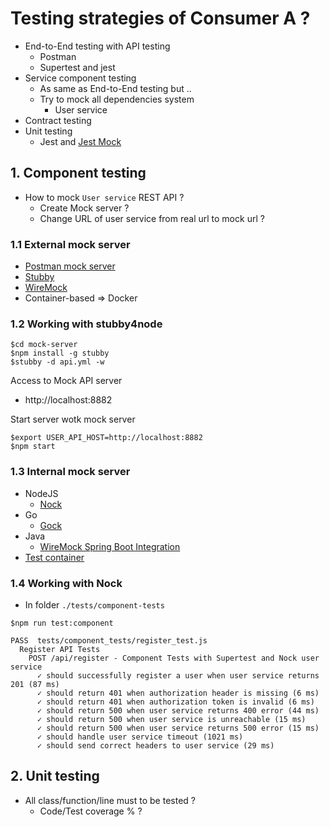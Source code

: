 # Testing strategies of Consumer A ?
* End-to-End testing with API testing
  * Postman
  * Supertest and jest
* Service component testing
  * As same as End-to-End testing but ..
  * Try to mock all dependencies system
    * User service
* Contract testing
* Unit testing
  * Jest and [Jest Mock](https://jestjs.io/docs/mock-functions)

## 1. Component testing
* How to mock `User service` REST API ?
  * Create Mock server ?
  * Change URL of user service from real url to mock url ?

### 1.1 External mock server
* [Postman mock server](https://learning.postman.com/docs/design-apis/mock-apis/set-up-mock-servers/)
* [Stubby](https://www.npmjs.com/package/stubby)
* [WireMock](https://wiremock.org/)
* Container-based => Docker

### 1.2 Working with stubby4node
```
$cd mock-server
$npm install -g stubby
$stubby -d api.yml -w
```

Access to Mock API server
* http://localhost:8882

Start server wotk mock server
```
$export USER_API_HOST=http://localhost:8882
$npm start
```

### 1.3 Internal mock server
* NodeJS
  * [Nock](https://www.npmjs.com/package/nock)
* Go
  * [Gock](https://github.com/h2non/gock)
* Java
  * [WireMock Spring Boot Integration](https://wiremock.org/docs/spring-boot/)
* [Test container](https://testcontainers.com/)

### 1.4 Working with Nock
* In folder `./tests/component-tests`

```
$npm run test:component

PASS  tests/component_tests/register_test.js
  Register API Tests
    POST /api/register - Component Tests with Supertest and Nock user service
      ✓ should successfully register a user when user service returns 201 (87 ms)
      ✓ should return 401 when authorization header is missing (6 ms)
      ✓ should return 401 when authorization token is invalid (6 ms)
      ✓ should return 500 when user service returns 400 error (44 ms)
      ✓ should return 500 when user service is unreachable (15 ms)
      ✓ should return 500 when user service returns 500 error (15 ms)
      ✓ should handle user service timeout (1021 ms)
      ✓ should send correct headers to user service (29 ms)
```

## 2. Unit testing
* All class/function/line must to be tested ?
  * Code/Test coverage % ?